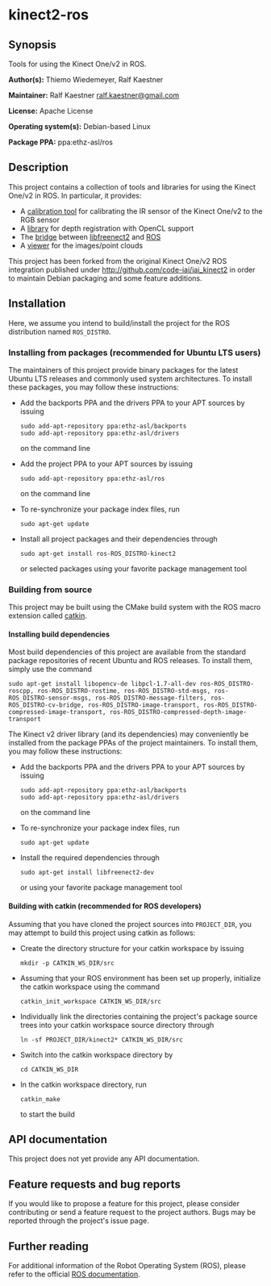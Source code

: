 # kinect2-ros

## Synopsis

Tools for using the Kinect One/v2 in ROS.

**Author(s):** Thiemo Wiedemeyer, Ralf Kaestner

**Maintainer:** Ralf Kaestner <ralf.kaestner@gmail.com>

**License:** Apache License

**Operating system(s):** Debian-based Linux

**Package PPA:** ppa:ethz-asl/ros

## Description

This project contains a collection of tools and libraries for using the Kinect
One/v2 in ROS. In particular, it provides:

* A [calibration tool](https://github.com/ethz-asl/kinect2-ros/tree/devel/kinect2_calibration)
  for calibrating the IR sensor of the Kinect One/v2 to the RGB sensor
* A [library](https://github.com/ethz-asl/kinect2-ros/tree/devel/kinect2_depth_registration)
  for depth registration with OpenCL support
* The [bridge](https://github.com/ethz-asl/kinect2-ros/tree/devel/kinect2_bridge)
  between [libfreenect2](https://github.com/OpenKinect/libfreenect2) and
  [ROS](http://www.ros.org/)
* A [viewer](https://github.com/ethz-asl/kinect2-ros/tree/devel/kinect2_registration_viewer)
  for the images/point clouds

This project has been forked from the original Kinect One/v2 ROS integration
published under http://github.com/code-iai/iai_kinect2 in order to maintain
Debian packaging and some feature additions.

## Installation

Here, we assume you intend to build/install the project for the ROS
distribution named `ROS_DISTRO`.

### Installing from packages (recommended for Ubuntu LTS users)

The maintainers of this project provide binary packages for the latest Ubuntu
LTS releases and commonly used system architectures. To install these packages,
you may follow these instructions:

* Add the backports PPA and the drivers PPA to your APT sources by issuing 

  ```
  sudo add-apt-repository ppa:ethz-asl/backports
  sudo add-apt-repository ppa:ethz-asl/drivers
  ```

  on the command line

* Add the project PPA to your APT sources by issuing 

  ```
  sudo add-apt-repository ppa:ethz-asl/ros
  ```

  on the command line

* To re-synchronize your package index files, run

  ```
  sudo apt-get update
  ```

* Install all project packages and their dependencies through

  ```
  sudo apt-get install ros-ROS_DISTRO-kinect2
  ```

  or selected packages using your favorite package management tool

### Building from source

This project may be built using the CMake build system with the ROS
macro extension called [catkin](http://wiki.ros.org/catkin).

#### Installing build dependencies

Most build dependencies of this project are available from the standard
package repositories of recent Ubuntu and ROS releases. To install them,
simply use the command

```
sudo apt-get install libopencv-de libpcl-1.7-all-dev ros-ROS_DISTRO-roscpp, ros-ROS_DISTRO-rostime, ros-ROS_DISTRO-std-msgs, ros-ROS_DISTRO-sensor-msgs, ros-ROS_DISTRO-message-filters, ros-ROS_DISTRO-cv-bridge, ros-ROS_DISTRO-image-transport, ros-ROS_DISTRO-compressed-image-transport, ros-ROS_DISTRO-compressed-depth-image-transport

```

The Kinect v2 driver library (and its dependencies) may conveniently be
installed from the package PPAs of the project maintainers. To install them,
you may follow these instructions:

* Add the backports PPA and the drivers PPA to your APT sources by issuing 

  ```
  sudo add-apt-repository ppa:ethz-asl/backports
  sudo add-apt-repository ppa:ethz-asl/drivers
  ```

  on the command line

* To re-synchronize your package index files, run

  ```
  sudo apt-get update
  ```

* Install the required dependencies through

  ```
  sudo apt-get install libfreenect2-dev
  ```

  or using your favorite package management tool

#### Building with catkin (recommended for ROS developers)

Assuming that you have cloned the project sources into `PROJECT_DIR`, you
may attempt to build this project using catkin as follows:

* Create the directory structure for your catkin workspace by issuing

  ```
  mkdir -p CATKIN_WS_DIR/src
  ```

* Assuming that your ROS environment has been set up properly, initialize the
  catkin workspace using the command

  ```
  catkin_init_workspace CATKIN_WS_DIR/src
  ```

* Individually link the directories containing the project's package source
  trees into your catkin workspace source directory through

  ```
  ln -sf PROJECT_DIR/kinect2* CATKIN_WS_DIR/src
  ```

* Switch into the catkin workspace directory by 

  ```
  cd CATKIN_WS_DIR
  ```

* In the catkin workspace directory, run 

  ```
  catkin_make
  ```

  to start the build

## API documentation

This project does not yet provide any API documentation.

## Feature requests and bug reports

If you would like to propose a feature for this project, please consider
contributing or send a feature request to the project authors. Bugs may be
reported through the project's issue page.

## Further reading

For additional information of the Robot Operating System (ROS), please refer
to the official [ROS documentation](http://wiki.ros.org).
